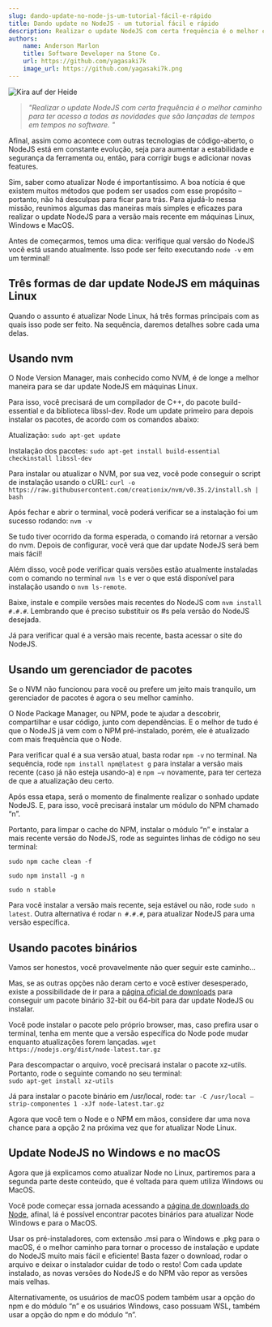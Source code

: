 ```yaml
---
slug: dando-update-no-node-js-um-tutorial-fácil-e-rápido
title: Dando update no NodeJS - um tutorial fácil e rápido
description: Realizar o update NodeJS com certa frequência é o melhor caminho para ter acesso a todas as novidades que são lançadas de tempos em tempos no software.
authors:
    name: Anderson Marlon
    title: Software Developer na Stone Co.
    url: https://github.com/yagasaki7k
    image_url: https://github.com/yagasaki7k.png
---
```


![](https://images.unsplash.com/photo-1512908390106-b1af96afe5cd?ixlib=rb-4.0.3&ixid=MnwxMjA3fDB8MHxwaG90by1wYWdlfHx8fGVufDB8fHx8&auto=format&fit=crop&w=1170&q=80 "Kira auf der Heide")

> _"Realizar o update NodeJS com certa frequência é o melhor caminho para ter acesso a todas as novidades que são lançadas de tempos em tempos no software. "_

Afinal, assim como acontece com outras tecnologias de código-aberto, o NodeJS está em constante evolução, seja para aumentar a estabilidade e segurança da ferramenta ou, então, para corrigir bugs e adicionar novas features. 

Sim, saber como atualizar Node é importantíssimo. A boa notícia é que existem muitos métodos que podem ser usados com esse propósito – portanto, não há desculpas para ficar para trás. Para ajudá-lo nessa missão, reunimos algumas das maneiras mais simples e eficazes para realizar o update NodeJS para a versão mais recente em máquinas Linux, Windows e MacOS.

Antes de começarmos, temos uma dica: verifique qual versão do NodeJS você está usando atualmente. Isso pode ser feito executando `node -v` em um terminal! 

## Três formas de dar update NodeJS em máquinas Linux
Quando o assunto é atualizar Node Linux, há três formas principais com as quais isso pode ser feito. Na sequência, daremos detalhes sobre cada uma delas.

## Usando nvm
O Node Version Manager, mais conhecido como NVM, é de longe a melhor maneira para se dar update NodeJS em máquinas Linux.

Para isso, você precisará de um compilador de C++, do pacote build-essential e da biblioteca libssl-dev. Rode um update primeiro para depois instalar os pacotes, de acordo com os comandos abaixo: 

Atualização:
`sudo apt-get update`

Instalação dos pacotes:
`sudo apt-get install build-essential checkinstall libssl-dev`

Para instalar ou atualizar o NVM, por sua vez, você pode conseguir o script de instalação usando o cURL:
`curl -o https://raw.githubusercontent.com/creationix/nvm/v0.35.2/install.sh | bash`

Após fechar e abrir o terminal, você poderá verificar se a instalação foi um sucesso rodando:
`nvm -v`

Se tudo tiver ocorrido da forma esperada, o comando irá retornar a versão do nvm. Depois de configurar, você verá que dar update NodeJS será bem mais fácil! 

Além disso, você pode verificar quais versões estão atualmente instaladas com o comando no terminal `nvm ls` e ver o que está disponível para instalação usando o `nvm ls-remote`.

Baixe, instale e compile versões mais recentes do NodeJS com `nvm install #.#.#`. Lembrando que é preciso substituir os #s pela versão do NodeJS desejada.

Já para verificar qual é a versão mais recente, basta acessar o site do NodeJS.

## Usando um gerenciador de pacotes
Se o NVM não funcionou para você ou prefere um jeito mais tranquilo, um gerenciador de pacotes é agora o seu melhor caminho.

O Node Package Manager, ou NPM, pode te ajudar a descobrir, compartilhar e usar código, junto com dependências. E o melhor de tudo é que o NodeJS já vem com o NPM pré-instalado, porém, ele é atualizado com mais frequência que o Node.

Para verificar qual é a sua versão atual, basta rodar `npm -v` no terminal. Na sequência, rode `npm install npm@latest g` para instalar a versão mais recente (caso já não esteja usando-a) e `npm –v` novamente, para ter certeza de que a atualização deu certo. 

Após essa etapa, será o momento de finalmente realizar o sonhado update NodeJS. E, para isso, você precisará instalar um módulo do NPM chamado “n”.

Portanto, para limpar o cache do NPM, instalar o módulo “n” e instalar a mais recente versão do NodeJS, rode as seguintes linhas de código no seu terminal:

`sudo npm cache clean -f`

`sudo npm install -g n`

`sudo n stable`

Para você instalar a versão mais recente, seja estável ou não, rode `sudo n latest`. Outra alternativa é rodar `n #.#.#`, para atualizar NodeJS para uma versão específica.

## Usando pacotes binários
Vamos ser honestos, você provavelmente não quer seguir este caminho…

Mas, se as outras opções não deram certo e você estiver desesperado, existe a possibilidade de ir para a [página oficial de downloads](https://nodejs.org/en/download/) para conseguir um pacote binário 32-bit ou 64-bit para dar update NodeJS ou instalar.

Você pode instalar o pacote pelo próprio browser, mas, caso prefira usar o terminal, tenha em mente que a versão específica do Node pode mudar enquanto atualizações forem lançadas.
`wget https://nodejs.org/dist/node-latest.tar.gz`

Para descompactar o arquivo, você precisará instalar o pacote xz-utils. Portanto, rode o seguinte comando no seu terminal:  
`sudo apt-get install xz-utils`

Já para instalar o pacote binário em /usr/local, rode:
`tar -C /usr/local –strip-componentes 1 -xJf node-latest.tar.gz`

Agora que você tem o Node e o NPM em mãos, considere dar uma nova chance para a opção 2 na próxima vez que for atualizar Node Linux.

## Update NodeJS no Windows e no macOS
Agora que já explicamos como atualizar Node no Linux, partiremos para a segunda parte deste conteúdo, que é voltada para quem utiliza Windows ou MacOS. 

Você pode começar essa jornada acessando a [página de downloads do Node](https://nodejs.org/en/download/), afinal, lá é possível encontrar pacotes binários para atualizar Node Windows e para o MacOS.

Usar os pré-instaladores, com extensão .msi para o Windows e .pkg para o macOS, é o melhor caminho para tornar o processo de instalação e update do NodeJS muito mais fácil e eficiente! Basta fazer o download, rodar o arquivo e deixar o instalador cuidar de todo o resto! Com cada update instalado, as novas versões do NodeJS e do NPM vão repor as versões mais velhas.

Alternativamente, os usuários de macOS podem também usar a opção do npm e do módulo “n” e os usuários Windows, caso possuam WSL, também usar a opção do npm e do módulo “n”.

